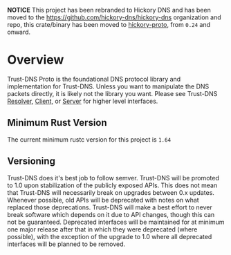 **NOTICE** This project has been rebranded to Hickory DNS and has been moved to the https://github.com/hickory-dns/hickory-dns organization and repo, this crate/binary has been moved to [hickory-proto](https://crates.io/crates/hickory-proto), from `0.24` and onward.

# Overview

Trust-DNS Proto is the foundational DNS protocol library and implementation for Trust-DNS. Unless you want to manipulate the DNS packets directly, it is likely not the library you want. Please see Trust-DNS [Resolver](https://crates.io/crates/trust-dns-resolver), [Client](https://crates.io/crates/trust-dns-client), or [Server](https://crates.io/crates/trust-dns-server) for higher level interfaces.

## Minimum Rust Version

The current minimum rustc version for this project is `1.64`

## Versioning

Trust-DNS does it's best job to follow semver. Trust-DNS will be promoted to 1.0 upon stabilization of the publicly exposed APIs. This does not mean that Trust-DNS will necessarily break on upgrades between 0.x updates. Whenever possible, old APIs will be deprecated with notes on what replaced those deprecations. Trust-DNS will make a best effort to never break software which depends on it due to API changes, though this can not be guaranteed. Deprecated interfaces will be maintained for at minimum one major release after that in which they were deprecated (where possible), with the exception of the upgrade to 1.0 where all deprecated interfaces will be planned to be removed.
